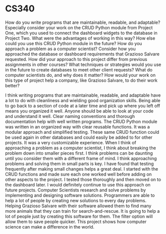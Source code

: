 # CS340

How do you write programs that are maintainable, readable, and adaptable? Especially consider your work on the CRUD Python module from Project One, which you used to connect the dashboard widgets to the database in Project Two. What were the advantages of working in this way? How else could you use this CRUD Python module in the future?
How do you approach a problem as a computer scientist? Consider how you approached the database or dashboard requirements that Grazioso Salvare requested. How did your approach to this project differ from previous assignments in other courses? What techniques or strategies would you use in the future to create databases to meet other client requests?
What do computer scientists do, and why does it matter? How would your work on this type of project help a company, like Grazioso Salvare, to do their work better?


  I think writing programs that are maintainable, readable, and adaptable have a lot to do with cleanliness and wielding good organization skills. Being able to go back to a section of code at a later time and pick up where you left off means you organized it well. Anyone should be able to look at your code and understand it well. Clear naming conventions and thorough documentation help with well written programs. The CRUD Python module was written in an organized way with clear reusable functions. It was a modular approach and simplified testing. These same CRUD function could be used again in other databases and could easily be added to for other projects. It was a very customizable experience. 
  When I think of approaching a problem as a computer scientist, I think about breaking the problem down into smaller pieces first. I think problems can be daunting until you consider them with a different frame of mind. I think approaching problems and solving them in small parts is key. I have found that testing frequently after making small changes helps a great deal. I started with the CRUD functions and made sure each one worked well before adding on other aspects to the project. I tested those thoroughly and then moved on to the dashboard later. I would definitely continue to use this approach on future projects. 
  Computer Scientists research and solve problems by implementing and designing software solutions. Programmers are able to help a lot of people by creating new solutions to every day problems. Helping Grazioso Salvare with their software allowed them to find many more animals that they can train for search-and-rescue. It is going to help a lot of people just by creating this software for them. The filter option will allow them to save people quicker. This project shows how computer science can make a difference in the world.

